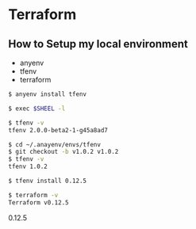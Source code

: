 # Terraform

## How to Setup my local environment
- anyenv
- tfenv
- terraform

```sh
$ anyenv install tfenv

$ exec $SHEEL -l

$ tfenv -v
tfenv 2.0.0-beta2-1-g45a8ad7

$ cd ~/.anayenv/envs/tfenv
$ git checkout -b v1.0.2 v1.0.2
$ tfenv -v
tfenv 1.0.2

$ tfenv install 0.12.5

$ terraform -v
Terraform v0.12.5
```

0.12.5
